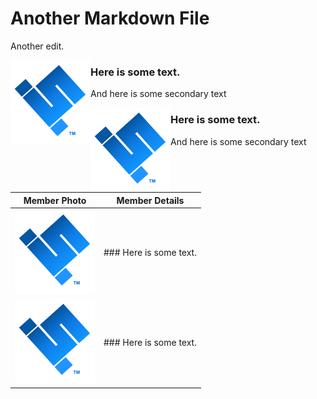 # Another Markdown File

Another edit.

<img src="scuttle.png" style="float:left;"/>

<div style="vertical-align:middle;">
  
### Here is some text.
And here is some secondary text

</div>

<img src="scuttle.png" style="float:left;"/>

<div style="vertical-align:middle;">
  
### Here is some text.
And here is some secondary text

</div>

<p style="clear:both";></p>

| Member Photo | Member Details |
| ------------------- | ------------------- | 
| ![img](scuttle.png) | ### Here is some text. |
| ![img](scuttle.png) | ### Here is some text. |
